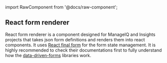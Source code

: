 import RawComponent from '@docs/raw-component';

## React form renderer

React form renderer is a component designed for ManageIQ and
Insights projects that takes json form definitions
and renders them into react components.
It uses [React final form](https://github.com/final-form/react-final-form) for the form state management.
It is highly recommended to check their documentations first to fully understand how
the [data-driven-forms](https://github.com/data-driven-forms/react-forms) libraries work.

<RawComponent source="get-started/get-started" />